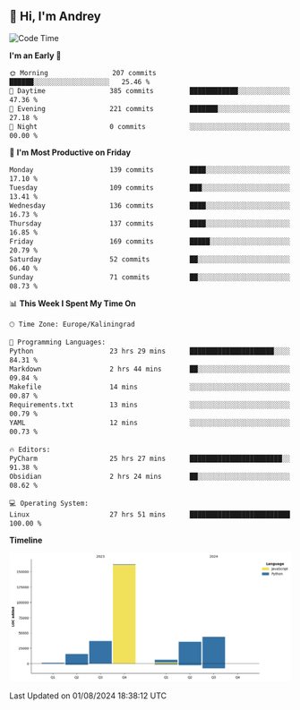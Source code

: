 ## 👋 Hi, I'm Andrey

<!--START_SECTION:waka-->
![Code Time](http://img.shields.io/badge/Code%20Time-272%20hrs%2035%20mins-blue)

**I'm an Early 🐤** 

```text
🌞 Morning                207 commits         ██████░░░░░░░░░░░░░░░░░░░   25.46 % 
🌆 Daytime                385 commits         ████████████░░░░░░░░░░░░░   47.36 % 
🌃 Evening                221 commits         ███████░░░░░░░░░░░░░░░░░░   27.18 % 
🌙 Night                  0 commits           ░░░░░░░░░░░░░░░░░░░░░░░░░   00.00 % 
```
📅 **I'm Most Productive on Friday** 

```text
Monday                   139 commits         ████░░░░░░░░░░░░░░░░░░░░░   17.10 % 
Tuesday                  109 commits         ███░░░░░░░░░░░░░░░░░░░░░░   13.41 % 
Wednesday                136 commits         ████░░░░░░░░░░░░░░░░░░░░░   16.73 % 
Thursday                 137 commits         ████░░░░░░░░░░░░░░░░░░░░░   16.85 % 
Friday                   169 commits         █████░░░░░░░░░░░░░░░░░░░░   20.79 % 
Saturday                 52 commits          ██░░░░░░░░░░░░░░░░░░░░░░░   06.40 % 
Sunday                   71 commits          ██░░░░░░░░░░░░░░░░░░░░░░░   08.73 % 
```


📊 **This Week I Spent My Time On** 

```text
🕑︎ Time Zone: Europe/Kaliningrad

💬 Programming Languages: 
Python                   23 hrs 29 mins      █████████████████████░░░░   84.31 % 
Markdown                 2 hrs 44 mins       ██░░░░░░░░░░░░░░░░░░░░░░░   09.84 % 
Makefile                 14 mins             ░░░░░░░░░░░░░░░░░░░░░░░░░   00.87 % 
Requirements.txt         13 mins             ░░░░░░░░░░░░░░░░░░░░░░░░░   00.79 % 
YAML                     12 mins             ░░░░░░░░░░░░░░░░░░░░░░░░░   00.73 % 

🔥 Editors: 
PyCharm                  25 hrs 27 mins      ███████████████████████░░   91.38 % 
Obsidian                 2 hrs 24 mins       ██░░░░░░░░░░░░░░░░░░░░░░░   08.62 % 

💻 Operating System: 
Linux                    27 hrs 51 mins      █████████████████████████   100.00 % 
```

**Timeline**

![Lines of Code chart](https://raw.githubusercontent.com/Mist3s/Mist3s/main/assets/bar_graph.png)


 Last Updated on 01/08/2024 18:38:12 UTC
<!--END_SECTION:waka-->

